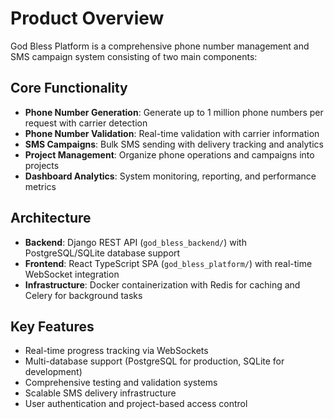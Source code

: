 # Product Overview

God Bless Platform is a comprehensive phone number management and SMS campaign system consisting of two main components:

## Core Functionality
- **Phone Number Generation**: Generate up to 1 million phone numbers per request with carrier detection
- **Phone Number Validation**: Real-time validation with carrier information
- **SMS Campaigns**: Bulk SMS sending with delivery tracking and analytics
- **Project Management**: Organize phone operations and campaigns into projects
- **Dashboard Analytics**: System monitoring, reporting, and performance metrics

## Architecture
- **Backend**: Django REST API (`god_bless_backend/`) with PostgreSQL/SQLite database support
- **Frontend**: React TypeScript SPA (`god_bless_platform/`) with real-time WebSocket integration
- **Infrastructure**: Docker containerization with Redis for caching and Celery for background tasks

## Key Features
- Real-time progress tracking via WebSockets
- Multi-database support (PostgreSQL for production, SQLite for development)
- Comprehensive testing and validation systems
- Scalable SMS delivery infrastructure
- User authentication and project-based access control